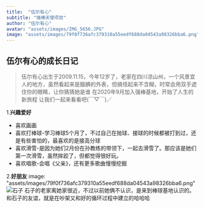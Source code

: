 ```yaml
---
title:  "伍尔有心"
subtitle: "强棒天使项目"
author: "伍尔有心"
avatar: "assets/images/IMG_5656.JPG"
image: "assets/images/79f0f736afc379310a55eedf688da04543a98326bba6.png"
---
```


## 伍尔有心的成长日记

>伍尔有心出生于2009.11.15，今年12岁了，老家在四川凉山州，一个风景宜人的地方，虽然看起来是腼腆的外表，但搞怪起来不含糊，时常会用双手遮住你的眼睛，让你猜猜她是谁
>在2020年9月加入强棒基地，开始了人生的新旅程
>让我们一起来看看吧(￣▽￣)／

1.**兴趣爱好**
* 喜欢画画
* 喜欢打棒球-学习棒球5个月了，不过自己在抛球、接球的时候都被打到过，还是有些害怕的，最喜欢的是接高分球
* 喜欢滑雪-是因为她们2月份在孙教练的带领下，一起去滑雪了。那应该是她们第一次滑雪，虽然摔跤了，但都觉得很好玩。
* 喜欢唱歌-会唱《父亲》，还有更多歌曲慢慢挖掘

2.**好朋友**
image: "assets/images/79f0f736afc379310a55eedf688da04543a98326bba6.png"
![石子](https://internal-api-drive-stream.feishu.cn/space/api/box/stream/download/all/boxcnIG0bWoJdI4BI9DmdZUzaUd/?mount_node_token=doccnWebqEJivDVrW7zguOl3FGd&mount_point=doc_image)
石子的老家离她家很近，不过以前她俩不认识，是来到棒球基地认识的。
和石子的友谊，就是在吵架又和好的循环过程中建立的哈哈哈
